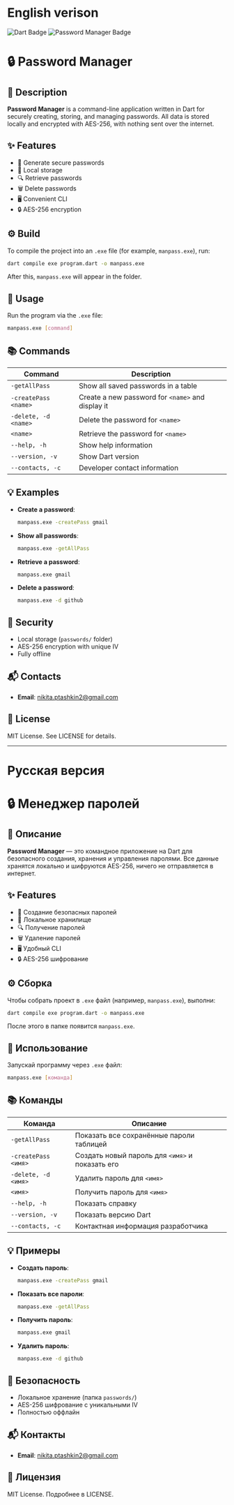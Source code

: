 # English verison

![Dart Badge](https://img.shields.io/badge/Dart-0175C2?style=for-the-badge&logo=dart&logoColor=white) ![Password Manager Badge](https://img.shields.io/badge/Password%20Manager-Secure-2EA44F?style=for-the-badge)

# 🔒 Password Manager

## 📖 Description

**Password Manager** is a command-line application written in Dart for securely creating, storing, and managing passwords. All data is stored locally and encrypted with AES-256, with nothing sent over the internet.

## ✨ Features

- 🔑 Generate secure passwords
- 💾 Local storage
- 🔍 Retrieve passwords
- 🗑️ Delete passwords
- 🖥️ Convenient CLI
- 🔒 AES-256 encryption

## ⚙️ Build

To compile the project into an `.exe` file (for example, `manpass.exe`), run:

```bash
dart compile exe program.dart -o manpass.exe
```

After this, `manpass.exe` will appear in the folder.

## 🚀 Usage

Run the program via the `.exe` file:

```bash
manpass.exe [command]
```

## 📚 Commands

| Command              | Description                                       |
| -------------------- | ------------------------------------------------- |
| `-getAllPass`        | Show all saved passwords in a table               |
| `-createPass <name>` | Create a new password for `<name>` and display it |
| `-delete, -d <name>` | Delete the password for `<name>`                  |
| `<name>`             | Retrieve the password for `<name>`                |
| `--help, -h`         | Show help information                             |
| `--version, -v`      | Show Dart version                                 |
| `--contacts, -c`     | Developer contact information                     |

## 💡 Examples

- **Create a password**:
  ```bash
  manpass.exe -createPass gmail
  ```
- **Show all passwords**:
  ```bash
  manpass.exe -getAllPass
  ```
- **Retrieve a password**:
  ```bash
  manpass.exe gmail
  ```
- **Delete a password**:
  ```bash
  manpass.exe -d github
  ```

## 🔐 Security

- Local storage (`passwords/` folder)
- AES-256 encryption with unique IV
- Fully offline

## 📬 Contacts

- **Email**: [nikita.ptashkin2@gmail.com](mailto:nikita.ptashkin2@gmail.com)

## 📜 License

MIT License. See LICENSE for details.

---

# Русская версия

# 🔒 Менеджер паролей

## 📖 Описание

**Password Manager** — это командное приложение на Dart для безопасного создания, хранения и управления паролями. Все данные хранятся локально и шифруются AES-256, ничего не отправляется в интернет.

## ✨ Features

- 🔑 Создание безопасных паролей
- 💾 Локальное хранилище
- 🔍 Получение паролей
- 🗑️ Удаление паролей
- 🖥️ Удобный CLI
- 🔒 AES-256 шифрование

## ⚙️ Сборка

Чтобы собрать проект в `.exe` файл (например, `manpass.exe`), выполни:

```bash
dart compile exe program.dart -o manpass.exe
```

После этого в папке появится `manpass.exe`.

## 🚀 Использование

Запускай программу через `.exe` файл:

```bash
manpass.exe [команда]
```

## 📚 Команды

| Команда             | Описание                                        |
| ------------------- | ----------------------------------------------- |
| `-getAllPass`       | Показать все сохранённые пароли таблицей        |
| `-createPass <имя>` | Создать новый пароль для `<имя>` и показать его |
| `-delete, -d <имя>` | Удалить пароль для `<имя>`                      |
| `<имя>`             | Получить пароль для `<имя>`                     |
| `--help, -h`        | Показать справку                                |
| `--version, -v`     | Показать версию Dart                            |
| `--contacts, -c`    | Контактная информация разработчика              |

## 💡 Примеры

- **Создать пароль**:
  ```bash
  manpass.exe -createPass gmail
  ```
- **Показать все пароли**:
  ```bash
  manpass.exe -getAllPass
  ```
- **Получить пароль**:
  ```bash
  manpass.exe gmail
  ```
- **Удалить пароль**:
  ```bash
  manpass.exe -d github
  ```

## 🔐 Безопасность

- Локальное хранение (папка `passwords/`)
- AES-256 шифрование с уникальными IV
- Полностью оффлайн

## 📬 Контакты

- **Email**: [nikita.ptashkin2@gmail.com](mailto:nikita.ptashkin2@gmail.com)

## 📜 Лицензия

MIT License. Подробнее в LICENSE.
